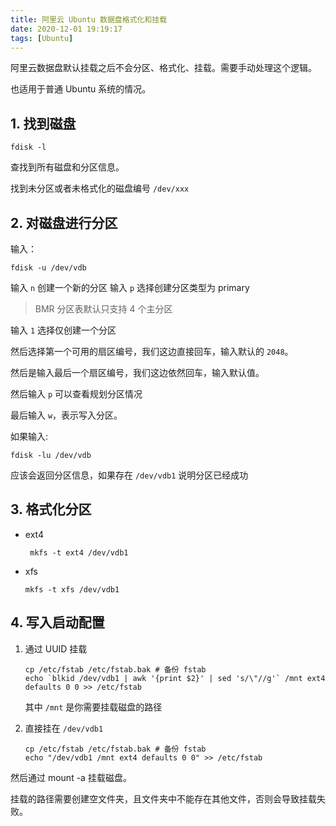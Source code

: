 ```yaml
---
title: 阿里云 Ubuntu 数据盘格式化和挂载
date: 2020-12-01 19:19:17
tags: [Ubuntu]
---
```


阿里云数据盘默认挂载之后不会分区、格式化、挂载。需要手动处理这个逻辑。

也适用于普通 Ubuntu 系统的情况。

## 1. 找到磁盘

```
fdisk -l
```

查找到所有磁盘和分区信息。

找到未分区或者未格式化的磁盘编号 `/dev/xxx`



## 2. 对磁盘进行分区

输入：
```
fdisk -u /dev/vdb
```

输入 `n` 创建一个新的分区
输入 `p` 选择创建分区类型为 primary

> BMR 分区表默认只支持 4 个主分区

输入 `1` 选择仅创建一个分区

然后选择第一个可用的扇区编号，我们这边直接回车，输入默认的 `2048`。

然后是输入最后一个扇区编号，我们这边依然回车，输入默认值。

然后输入 `p` 可以查看规划分区情况

最后输入 `w`，表示写入分区。

如果输入:

```
fdisk -lu /dev/vdb
```

应该会返回分区信息，如果存在 `/dev/vdb1` 说明分区已经成功

## 3. 格式化分区



- ext4

   ```
    mkfs -t ext4 /dev/vdb1
   ```

- xfs

  ```
  mkfs -t xfs /dev/vdb1
  ```

  



## 4. 写入启动配置

1. 通过 UUID 挂载

   ```
   cp /etc/fstab /etc/fstab.bak # 备份 fstab
   echo `blkid /dev/vdb1 | awk '{print $2}' | sed 's/\"//g'` /mnt ext4 defaults 0 0 >> /etc/fstab
   ```

   其中 `/mnt` 是你需要挂载磁盘的路径

2. 直接挂在 `/dev/vdb1`

   ```
   cp /etc/fstab /etc/fstab.bak # 备份 fstab
   echo "/dev/vdb1 /mnt ext4 defaults 0 0" >> /etc/fstab
   ```



然后通过 mount -a 挂载磁盘。

挂载的路径需要创建空文件夹，且文件夹中不能存在其他文件，否则会导致挂载失败。

